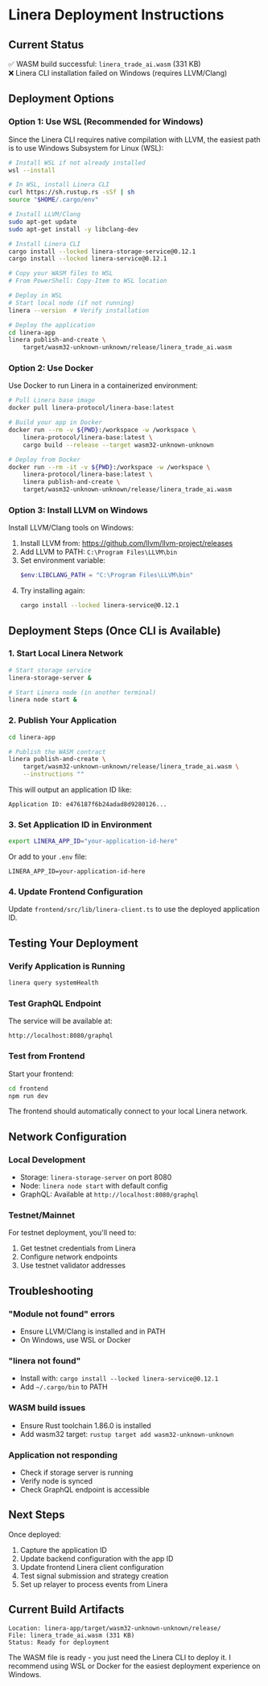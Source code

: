 # Linera Deployment Instructions

## Current Status
✅ WASM build successful: `linera_trade_ai.wasm` (331 KB)  
❌ Linera CLI installation failed on Windows (requires LLVM/Clang)

## Deployment Options

### Option 1: Use WSL (Recommended for Windows)

Since the Linera CLI requires native compilation with LLVM, the easiest path is to use Windows Subsystem for Linux (WSL):

```bash
# Install WSL if not already installed
wsl --install

# In WSL, install Linera CLI
curl https://sh.rustup.rs -sSf | sh
source "$HOME/.cargo/env"

# Install LLVM/Clang
sudo apt-get update
sudo apt-get install -y libclang-dev

# Install Linera CLI
cargo install --locked linera-storage-service@0.12.1
cargo install --locked linera-service@0.12.1

# Copy your WASM files to WSL
# From PowerShell: Copy-Item to WSL location

# Deploy in WSL
# Start local node (if not running)
linera --version  # Verify installation

# Deploy the application
cd linera-app
linera publish-and-create \
    target/wasm32-unknown-unknown/release/linera_trade_ai.wasm
```

### Option 2: Use Docker

Use Docker to run Linera in a containerized environment:

```bash
# Pull Linera base image
docker pull linera-protocol/linera-base:latest

# Build your app in Docker
docker run --rm -v ${PWD}:/workspace -w /workspace \
    linera-protocol/linera-base:latest \
    cargo build --release --target wasm32-unknown-unknown

# Deploy from Docker
docker run --rm -it -v ${PWD}:/workspace -w /workspace \
    linera-protocol/linera-base:latest \
    linera publish-and-create \
    target/wasm32-unknown-unknown/release/linera_trade_ai.wasm
```

### Option 3: Install LLVM on Windows

Install LLVM/Clang tools on Windows:

1. Install LLVM from: https://github.com/llvm/llvm-project/releases
2. Add LLVM to PATH: `C:\Program Files\LLVM\bin`
3. Set environment variable:
   ```powershell
   $env:LIBCLANG_PATH = "C:\Program Files\LLVM\bin"
   ```
4. Try installing again:
   ```bash
   cargo install --locked linera-service@0.12.1
   ```

## Deployment Steps (Once CLI is Available)

### 1. Start Local Linera Network

```bash
# Start storage service
linera-storage-server &

# Start Linera node (in another terminal)
linera node start &
```

### 2. Publish Your Application

```bash
cd linera-app

# Publish the WASM contract
linera publish-and-create \
    target/wasm32-unknown-unknown/release/linera_trade_ai.wasm \
    --instructions ""
```

This will output an application ID like:
```
Application ID: e476187f6b24adad8d9280126...
```

### 3. Set Application ID in Environment

```bash
export LINERA_APP_ID="your-application-id-here"
```

Or add to your `.env` file:
```
LINERA_APP_ID=your-application-id-here
```

### 4. Update Frontend Configuration

Update `frontend/src/lib/linera-client.ts` to use the deployed application ID.

## Testing Your Deployment

### Verify Application is Running

```bash
linera query systemHealth
```

### Test GraphQL Endpoint

The service will be available at:
```
http://localhost:8080/graphql
```

### Test from Frontend

Start your frontend:
```bash
cd frontend
npm run dev
```

The frontend should automatically connect to your local Linera network.

## Network Configuration

### Local Development

- Storage: `linera-storage-server` on port 8080
- Node: `linera node start` with default config
- GraphQL: Available at `http://localhost:8080/graphql`

### Testnet/Mainnet

For testnet deployment, you'll need to:
1. Get testnet credentials from Linera
2. Configure network endpoints
3. Use testnet validator addresses

## Troubleshooting

### "Module not found" errors
- Ensure LLVM/Clang is installed and in PATH
- On Windows, use WSL or Docker

### "linera not found"
- Install with: `cargo install --locked linera-service@0.12.1`
- Add `~/.cargo/bin` to PATH

### WASM build issues
- Ensure Rust toolchain 1.86.0 is installed
- Add wasm32 target: `rustup target add wasm32-unknown-unknown`

### Application not responding
- Check if storage server is running
- Verify node is synced
- Check GraphQL endpoint is accessible

## Next Steps

Once deployed:
1. Capture the application ID
2. Update backend configuration with the app ID
3. Update frontend Linera client configuration
4. Test signal submission and strategy creation
5. Set up relayer to process events from Linera

## Current Build Artifacts

```
Location: linera-app/target/wasm32-unknown-unknown/release/
File: linera_trade_ai.wasm (331 KB)
Status: Ready for deployment
```

The WASM file is ready - you just need the Linera CLI to deploy it. I recommend using WSL or Docker for the easiest deployment experience on Windows.

